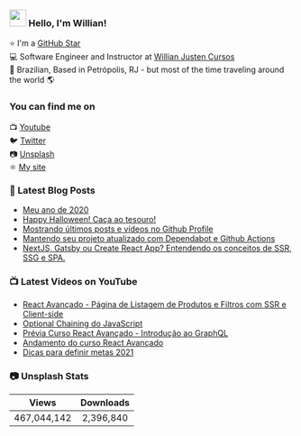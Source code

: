 ### <img src="https://media.giphy.com/media/hvRJCLFzcasrR4ia7z/giphy.gif" width="30px"> Hello, I'm Willian!

⭐ I'm a [GitHub Star](https://stars.github.com/profiles/willianjusten/) <br>
💻 Software Engineer and Instructor at [Willian Justen Cursos](https://willianjusten.com.br/cursos) <br>
🏡 Brazilian, Based in Petrópolis, RJ - but most of the time traveling around the world 🌎

### You can find me on

📺 [Youtube](https://www.youtube.com/WillianJustenCursos/?sub_confirmation=1) <br>
🐦 [Twitter](https://twitter.com/Willian_justen) <br>
📷 [Unsplash](https://unsplash.com/@willianjusten) <br>
⚛️ [My site](https://willianjusten.com.br) <br>

### 📕 Latest Blog Posts

<!-- BLOG:START -->
- [Meu ano de 2020](https://willianjusten.com.br/meu-ano-de-2020/)
- [Happy Halloween! Caça ao tesouro!](https://willianjusten.com.br/happy-halloween-caca-ao-tesouro/)
- [Mostrando últimos posts e vídeos no Github Profile](https://willianjusten.com.br/mostrando-ultimos-posts-e-videos-no-github-profile/)
- [Mantendo seu projeto atualizado com Dependabot e Github Actions](https://willianjusten.com.br/mantendo-seu-projeto-atualizado-com-dependabot-e-github-actions/)
- [NextJS, Gatsby ou Create React App? Entendendo os conceitos de SSR, SSG e SPA.](https://willianjusten.com.br/nextjs-gatsby-ou-create-react-app-entendendo-os-conceitos-de-ssr-ssg-e-spa/)
<!-- BLOG:END -->

### 📺 Latest Videos on YouTube

<!-- YOUTUBE:START -->
- [React Avançado - Página de Listagem de Produtos e Filtros com SSR e Client-side](https://www.youtube.com/watch?v=L_OLlnrSqBw)
- [Optional Chaining do JavaScript](https://www.youtube.com/watch?v=yu0MHb8AZ90)
- [Prévia Curso React Avançado - Introdução ao GraphQL](https://www.youtube.com/watch?v=CuproLFPUFk)
- [Andamento do curso React Avançado](https://www.youtube.com/watch?v=FeB3zuWvJtE)
- [Dicas para definir metas 2021](https://www.youtube.com/watch?v=NmYgorIVVE8)
<!-- YOUTUBE:END -->

### 📷 Unsplash Stats

<!-- UNSPLASH-STATS:START -->
| **Views**         | **Downloads**        |
|:-----------------:|:--------------------:|
|467,044,142   | 2,396,840 |
<!-- UNSPLASH-STATS:END -->

